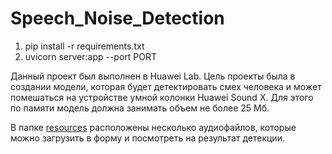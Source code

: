 # Speech_Noise_Detection

  1. pip install -r requirements.txt
  2. uvicorn server:app --port PORT

   Данный проект был выполнен в Huawei Lab. Цель проекты была в создании модели, которая будет детектировать смех человека и может помешаться на устройстве умной колонки  Huawei Sound X. Для этого по памяти модель должна занимать объем не более 25 Мб.

   В папке [resources](./resources) расположены несколько аудиофайлов, которые можно загрузить в форму и посмотреть на результат детекции.  






